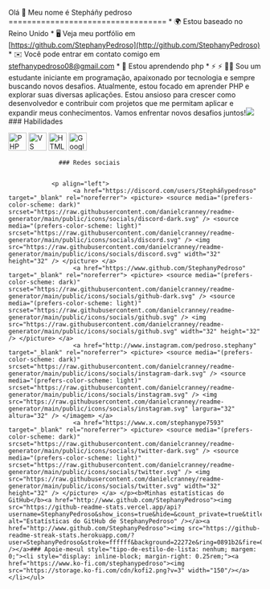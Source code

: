  Olá 👋 Meu nome é Stepháñy pedroso ================================== * 🌍 Estou baseado no Reino Unido * 🖥️ Veja meu portfólio em [https://github.com/StephanyPedroso](http://github.com/StephanyPedroso) * ✉️ Você pode entrar em contato comigo em [stefhanypedroso08@gmail.com](mailto:stefhanypedroso08@gmail.com) * 🧠 Estou aprendendo php * ⚡ ⚡ 👨‍💻 Sou um estudante iniciante em programação, apaixonado por tecnologia e sempre buscando novos desafios. Atualmente, estou focado em aprender PHP e explorar suas diversas aplicações. Estou ansioso para crescer como desenvolvedor e contribuir com projetos que me permitam aplicar e expandir meus conhecimentos. Vamos enfrentar novos desafios juntos!<a href="https://www.x.com/stephanype7593" target="_blank" rel="noreferrer"><img src="https://img.shields.io/twitter/follow/stephanype7593?logo=twitter&style=for-the-badge&color=ef4444&labelColor=22272e" /></a>### Habilidades 
<p align="left">
 <a href="https://www.php.net/" target="_blank" rel="noreferrer"><img src="https://raw.githubusercontent.com/danielcranney/readme-generator/main/public/icons/skills/php-colored.svg" width="36" height="36" alt="PHP" /></a> <a href="https://code.visualstudio.com/" target="_blank" rel="noreferrer"><img src="https://raw.githubusercontent.com/danielcranney/readme-generator/main/public/icons/skills/visualstudiocode.svg" width="36" height="36" alt="VS Code" /></a> <a href="https://developer.mozilla.org/en-US/docs/Glossary/HTML5" target="_blank" rel="noreferrer"><img src="https://raw.githubusercontent.com/danielcranney/readme-generator/main/public/icons/skills/html5-colored.svg" width="36" height="36" alt="HTML5" /></a> <a href="https://cloud.google.com/" target="_blank" rel="noreferrer"><img src="https://raw.githubusercontent.com/danielcranney/readme-generator/main/public/icons/skills/googlecloud-colored.svg" width="36" height="36" alt="Google Cloud" /></a> 
                    </p>
                    
                  ### Redes sociais
                  
                   
                <p align="left"> 
                      <a href="https://discord.com/users/Stepháñypedroso" target="_blank" rel="noreferrer"> <picture> <source media="(prefers-color-scheme: dark)" srcset="https://raw.githubusercontent.com/danielcranney/readme-generator/main/public/icons/socials/discord-dark.svg" /> <source media="(prefers-color-scheme: light)" srcset="https://raw.githubusercontent.com/danielcranney/readme-generator/main/public/icons/socials/discord.svg" /> <img src="https://raw.githubusercontent.com/danielcranney/readme-generator/main/public/icons/socials/discord.svg" width="32" height="32" /> </picture> </a> 
                      <a href="https://www.github.com/StephanyPedroso" target="_blank" rel="noreferrer"> <picture> <source media="(prefers-color-scheme: dark)" srcset="https://raw.githubusercontent.com/danielcranney/readme-generator/main/public/icons/socials/github-dark.svg" /> <source media="(prefers-color-scheme: light)" srcset="https://raw.githubusercontent.com/danielcranney/readme-generator/main/public/icons/socials/github.svg" /> <img src="https://raw.githubusercontent.com/danielcranney/readme-generator/main/public/icons/socials/github.svg" width="32" height="32" /> </picture> </a> 
                      <a href="http://www.instagram.com/pedroso.stephany" target="_blank" rel="noreferrer"> <picture> <source media="(prefers-color-scheme: dark)" srcset="https://raw.githubusercontent.com/danielcranney/readme-generator/main/public/icons/socials/instagram-dark.svg" /> <source media="(prefers-color-scheme: light)" srcset="https://raw.githubusercontent.com/danielcranney/readme-generator/main/public/icons/socials/instagram.svg" /> <img src="https://raw.githubusercontent.com/danielcranney/readme-generator/main/public/icons/socials/instagram.svg" largura="32" altura="32" /> </imagem> </a>
                      <a href="https://www.x.com/stephanype7593" target="_blank" rel="noreferrer"> <picture> <source media="(prefers-color-scheme: dark)" srcset="https://raw.githubusercontent.com/danielcranney/readme-generator/main/public/icons/socials/twitter-dark.svg" /> <source media="(prefers-color-scheme: light)" srcset="https://raw.githubusercontent.com/danielcranney/readme-generator/main/public/icons/socials/twitter.svg" /> <img src="https://raw.githubusercontent.com/danielcranney/readme-generator/main/public/icons/socials/twitter.svg" width="32" height="32" /> </picture> </a> </p><b>Minhas estatísticas do GitHub</b><a href="http://www.github.com/StephanyPedroso"><img src="https://github-readme-stats.vercel.app/api?username=StephanyPedroso&show_icons=true&hide=&count_private=true&title_color=0891b2&text_color=ffffff&icon_color=ef4444&bg_color=22272e&hide_border=true&show_icons=true" alt="Estatísticas do GitHub de StephanyPedroso" /></a><a href="http://www.github.com/StephanyPedroso"><img src="https://github-readme-streak-stats.herokuapp.com/?user=StephanyPedroso&stroke=ffffff&background=22272e&ring=0891b2&fire=0891b2&currStreakNum=ffffff&currStreakLabel=0891b2&sideNums=ffffff&sideLabels=ffffff&dates=ffffff&hide_border=true" /></a>### Apoie-me<ul style="tipo-de-estilo-de-lista: nenhum; margem: 0;"><li style="display: inline-block; margin-right: 0.25rem;"><a href="https://www.ko-fi.com/stephanypedroso"><img src="https://storage.ko-fi.com/cdn/kofi2.png?v=3" width="150"/></a></li></ul>
